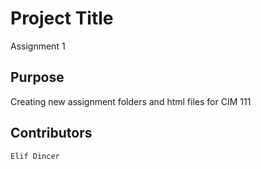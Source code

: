 # Project Title
   Assignment 1
## Purpose
   Creating new assignment folders and html files for CIM 111
## Contributors
	Elif Dincer